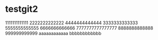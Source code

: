 # testgit2
1111111111111
2222222222222
4444444444444
3333333333333
5555555555555
6666666666666
7777777777777777
8888888888888
999999999999
aaaaaaaaaaaa
bbbbbbbbbbbb
